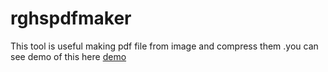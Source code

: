 # rghspdfmaker

This tool is useful making pdf file from image and compress them
.you can see demo of this here 
<a href="http://htmlpreview.github.io/?https://github.com/paretag/rghspdfmaker/blob/1dd0cc791573c8600b8f6dec8af22ceb96bd86d4/rghspdfmaker.html">demo</a>
